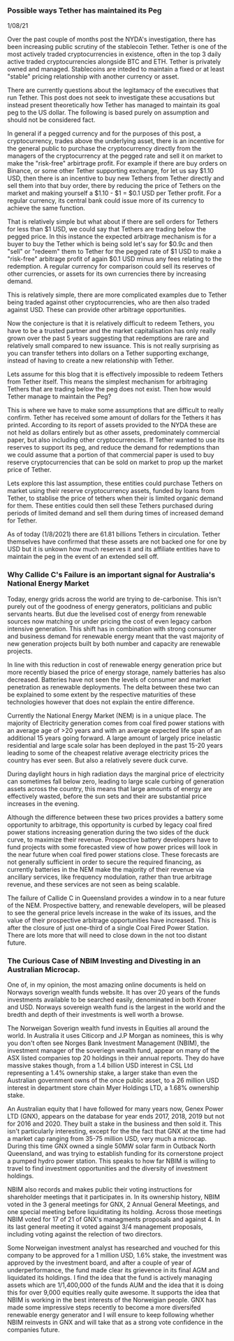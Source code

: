 ### Possible ways Tether has maintained its Peg
1/08/21

Over the past couple of months post the NYDA's investigation, there has been increasing public scrutiny of the stablecoin Tether. Tether is one of the most actively traded cryptocurrencies in existence, often in the top 3 daily active traded cryptocurrencies alongside BTC and ETH. Tether is privately owned and managed. Stablecoins are inteded to maintain a fixed or at least "stable" pricing relationship with another currency or asset. 

There are currently questions about the legitamacy of the executives that run Tether. This post does not seek to investigate these accusations but instead present theoretically how Tether has managed to maintain its goal peg to the US dollar. The following is based purely on assumption and should not be considered fact.

In general if a pegged currency and for the purposes of this post, a cryptocurrency, trades above the underlying asset, there is an incentive for the general public to purchase the cryptocurrency directly from the managers of the cryptocurrency at the pegged rate and sell it on market to make the "risk-free" arbirtrage profit. For example if there are buy orders on Binance, or some other Tether supporting exchange, for let us say $1.10 USD, then there is an incentive to buy new Tethers from Tether directly and sell them into that buy order, there by reducing the price of Tethers on the market and making yourself a $1.10 - $1 = $0.1 USD per Tether profit. For a regular currency, its central bank could issue more of its currency to achieve the same function.

That is relatively simple but what about if there are sell orders for Tethers for less than $1 USD, we could say that Tethers are trading below the pegged price. In this instance the expected arbitrage mechanism is for a buyer to buy the Tether which is being sold let's say for $0.9c and then "sell" or "redeem" them to Tether for the pegged rate of $1 USD to make a "risk-free" arbitrage profit of again $0.1 USD minus any fees relating to the redemption. A regular currency for comparison could sell its reserves of other currencies, or assets for its own currencies there by increasing demand.

This is relatively simple, there are more complicated examples due to Tether being traded against other cryptocurrencies, who are then also traded against USD. These can provide other arbitrage opportunities.

Now the conjecture is that it is relatively difficult to redeem Tethers, you have to be a trusted partner and the market capitalisation has only really grown over the past 5 years suggesting that redemptions are rare and relatively small compared to new issuance. This is not really surprising as you can transfer tethers into dollars on a Tether supporting exchange, instead of having to create a new relationship with Tether.

Lets assume for this blog that it is effectively impossible to redeem Tethers from Tether itself. This means the simplest mechanism for arbitraging Tethers that are trading below the peg does not exist. Then how would Tether manage to maintain the Peg?

This is where we have to make some assumptions that are difficult to really confirm. Tether has received some amount of dollars for the Tethers it has printed. According to its report of assets provided to the NYDA these are not held as dollars entirely but as other assets, predominately commercial paper, but also including other cryptocurrencies. If Tether wanted to use its reserves to support its peg, and reduce the demand for redemptions than we could assume that a portion of that commercial paper is used to buy reserve cryptocurrencies that can be sold on market to prop up the market price of Tether.

Lets explore this last assumption, these entities could purchase Tethers on market using their reserve cryptocurrency assets, funded by loans from Tether, to stablise the price of tethers when their is limited organic demand for them. These entities could then sell these Tethers purchased during periods of limited demand and sell them during times of increased demand for Tether.

As of today (1/8/2021) there are 61.81 billions Tethers in circulation. Tether themselves have confirmed that these assets are not backed one for one by USD but it is unkown how much reserves it and its affiliate entities have to maintain the peg in the event of an extended sell off.

### Why Callide C's Failure is an important signal for Australia's National Energy Market

Today, energy grids across the world are trying to de-carbonise. This isn't purely out of the goodness of energy generators, politicians and public servants hearts. But due the levelised cost of energy from renewable sources now matching or under pricing the cost of even legacy carbon intensive generation. This shift has in combination with strong consumer and business demand for renewable energy meant that the vast majority of new generation projects built by both number and capacity are renewable projects.

In line with this reduction in cost of renewable energy generation price but more recently biased the price of energy storage, namely batteries has also decreased. Batteries have not seen the levels of consumer and market penetration as renewable deployments. The delta between these two can be explained to some extent by the respective maturities of these technologies however that does not explain the entire difference.

Currently the National Energy Market (NEM) is in a unique place. The majority of Electricity generation comes from coal fired power stations with an average age of >20 years and with an average expected life span of an additional 15 years going forward. A large amount of largely price inelastic residential and large scale solar has been deployed in the past 15-20 years leading to some of the cheapest relative average electricity prices the country has ever seen. But also a relatively severe duck curve.

During daylight hours in high radiation days the marginal price of electricity can sometimes fall below zero, leading to large scale curbing of generation assets across the country, this means that large amounts of energy are effectively wasted, before the sun sets and their are substantial price increases in the evening.

Although the difference between these two prices provides a battery some opportunity to arbitrage, this opportunity is curbed by legacy coal fired power stations increasing generation during the two sides of the duck curve, to maximize their revenue. Prospective battery developers have to fund projects with some forecasted view of how power prices will look in the near future when coal fired power stations close. These forecasts are not generally sufficient in order to secure the required financing, as currently batteries in the NEM make the majority of their revenue via ancillary services, like frequency modulation, rather than true arbitrage revenue, and these services are not seen as being scalable.

The failure of Callide C in Queensland provides a window in to a near future of the NEM. Prospective battery, and renewable developers, will be pleased to see the general price levels increase in the wake of its issues, and the value of their prospective arbitrage opportunities have increased. This is after the closure of just one-third of a single Coal Fired Power Station. There are lots more that will need to close down in the not too distant future.

### The Curious Case of NBIM Investing and Divesting in an Australian Microcap.

One of, in my opinion, the most amazing online documents is held on Norways soverign wealth funds website. It has over 20 years of the funds investments available to be searched easily, denominated in both Kroner and USD. Norways sovereign wealth fund is the largest in the world and the bredth and depth of their investments is well worth a browse.

The Norweigan Soverign wealth fund invests in Equities all around the world. In Australia it uses Citicorp and J.P Morgan as nominees, this is why you don't often see Norges Bank Investment Management (NBIM), the investment manager of the soveriegn wealth fund, appear on many of the ASX listed companies top 20 holdings in their annual reports. They do have massive stakes though, from a 1.4 billion USD interest in CSL Ltd representing a 1.4% ownership stake, a larger stake than even the Australian government owns of the once public asset, to a 26 million USD interest in department store chain Myer Holdings LTD, a 1.68% ownership stake.

An Australian equity that I have followed for many years now, Genex Power LTD (GNX), appears on the database for year ends 2017, 2018, 2019 but not for 2016 and 2020. They built a stake in the business and then sold it. This isn't particularly interesting, except for the the fact that GNX at the time had a market cap ranging from  35-75 million USD, very much a microcap. During this time GNX owned a single 50MW solar farm in Outback North Queensland, and was trying to establish funding for its cornerstone project a pumped hydro power station. This speaks to how far NBIM is willing to travel to find investment opportunities and the diversity of investment holdings.

NBIM also records and makes public their voting instructions for shareholder meetings that it participates in. In its ownership history, NBIM voted in the 3 general meetings for GNX, 2 Annual General Meetings, and one special meeting before liquiditating its holding. Across those meetings NBIM voted for 17 of 21 of GNX's managments proposals and against 4. In its last general meeting it voted against 3/4 management proposals, including voting against the relection of two directors.

Some Norweigan investment analyst has researched and vouched for this company to be approved for a 1 million USD, 1.6% stake, the investment was approved by the investment board, and after a couple of year of underperformance, the fund made clear its grievence in its final AGM and liquidated its holdings. I find the idea that the fund is actively managing assets which are 1/1,400,000 of the funds AUM and the idea that it is doing this for over 9,000 equities really quite awesome. It supports the idea that NBIM is working in the best interests of the Norweigian people. GNX has made some impressive steps recently to become a more diversifed renewable energy generator and I will ensure to keep following whether NBIM reinvests in GNX and will take that as a strong vote confidence in the companies future.
